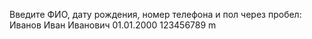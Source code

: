 Введите ФИО, дату рождения, номер телефона и пол через пробел: Иванов Иван Иванович 01.01.2000 123456789 m